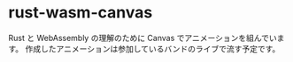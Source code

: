 # rust-wasm-canvas
Rust と WebAssembly の理解のために Canvas でアニメーションを組んでいます。
作成したアニメーションは参加しているバンドのライブで流す予定です。
